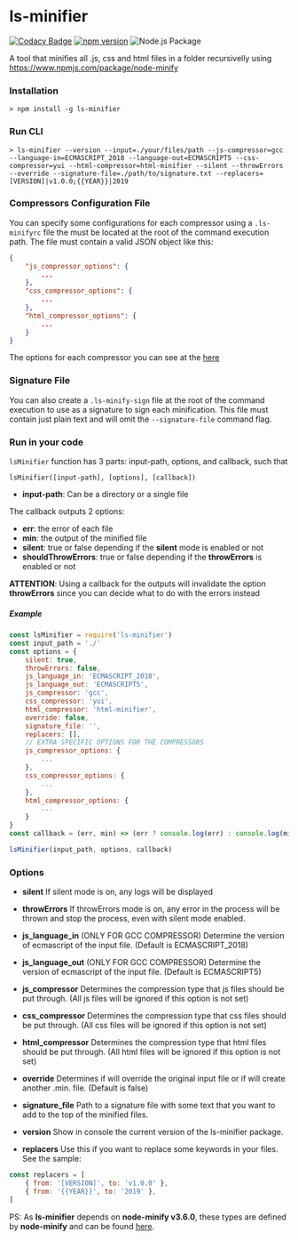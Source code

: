 # ls-minifier

[![Codacy Badge](https://app.codacy.com/project/badge/Grade/5cc35fde01234df3bd495b0e2e6bfb5d)](https://www.codacy.com/gh/leandrosimoes/ls-minifier/dashboard?utm_source=github.com&amp;utm_medium=referral&amp;utm_content=leandrosimoes/ls-minifier&amp;utm_campaign=Badge_Grade)
[![npm version](https://badge.fury.io/js/ls-minifier.svg)](https://badge.fury.io/js/ls-minifier)
![Node.js Package](https://github.com/leandrosimoes/ls-minifier/workflows/Node%2Ejs%20Package/badge.svg)

A tool that minifies all .js, css and html files in a folder recursivelly using https://www.npmjs.com/package/node-minify

### Installation

    > npm install -g ls-minifier

### Run CLI

    > ls-minifier --version --input=./your/files/path --js-compressor=gcc --language-in=ECMASCRIPT_2018 --language-out=ECMASCRIPT5 --css-compressor=yui --html-compressor=html-minifier --silent --throwErrors --override --signature-file=./path/to/signature.txt --replacers=[VERSION]|v1.0.0;{{YEAR}}|2019

### Compressors Configuration File

You can specify some configurations for each compressor using a `.ls-minifyrc` file the must be located at the root of the command execution path. The file must contain a valid JSON object like this:

```json
{
    "js_compressor_options": {
        ...
    },
    "css_compressor_options": {
        ...
    },
    "html_compressor_options": {
        ...
    }
}
```

The options for each compressor you can see at the [here](https://github.com/srod/node-minify/tree/3.6.0)

### Signature File

You can also create a `.ls-minify-sign` file at the root of the command execution to use as a signature to sign each minification. This file must contain just plain text and will omit the `--signature-file` command flag.

### Run in your code

`lsMinifier` function has 3 parts: input-path, options, and callback, such that

    lsMinifier([input-path], [options], [callback])

-   **input-path**: Can be a directory or a single file

The callback outputs 2 options:

-   **err**: the error of each file
-   **min**: the output of the minified file
-   **silent**: true or false depending if the **silent** mode is enabled or not
-   **shouldThrowErrors**: true or false depending if the **throwErrors** is enabled or not

**ATTENTION**: Using a callback for the outputs will invalidate the option **throwErrors** since you can decide what to do with the errors instead

##### Example

```javascript
const lsMinifier = require('ls-minifier')
const input_path = './'
const options = {
    silent: true,
    throwErrors: false,
    js_language_in: 'ECMASCRIPT_2018',
    js_language_out: 'ECMASCRIPT5',
    js_compressor: 'gcc',
    css_compressor: 'yui',
    html_compressor: 'html-minifier',
    override: false,
    signature_file: '',
    replacers: [],
    // EXTRA SPECIFIC OPTIONS FOR THE COMPRESSORS
    js_compressor_options: {
        ...
    },
    css_compressor_options: {
        ...
    },
    html_compressor_options: {
        ...
    }
}
const callback = (err, min) => (err ? console.log(err) : console.log(min))

lsMinifier(input_path, options, callback)
```

### Options

-   **silent**
    If silent mode is on, any logs will be displayed

-   **throwErrors**
    If throwErrors mode is on, any error in the process will be thrown and stop the process, even with silent mode enabled.

-   **js_language_in** (ONLY FOR GCC COMPRESSOR)
    Determine the version of ecmascript of the input file. (Default is ECMASCRIPT_2018)

-   **js_language_out** (ONLY FOR GCC COMPRESSOR)
    Determine the version of ecmascript of the input file. (Default is ECMASCRIPT5)

-   **js_compressor**
    Determines the compression type that js files should be put through. (All js files will be ignored if this option is not set)

-   **css_compressor**
    Determines the compression type that css files should be put through. (All css files will be ignored if this option is not set)

-   **html_compressor**
    Determines the compression type that html files should be put through. (All html files will be ignored if this option is not set)

-   **override**
    Determines if will override the original input file or if will create another .min. file. (Default is false)

-   **signature_file**
    Path to a signature file with some text that you want to add to the top of the minified files.

-   **version**
    Show in console the current version of the ls-minifier package.

-   **replacers**
    Use this if you want to replace some keywords in your files. See the sample:

```javascript
const replacers = [
    { from: '[VERSION]', to: 'v1.0.0' },
    { from: '{{YEAR}}', to: '2019' },
]
```

PS: As **ls-minifier** depends on **node-minify v3.6.0**, these types are defined by **node-minify** and
can be found [here](https://github.com/srod/node-minify/tree/3.6.0).
